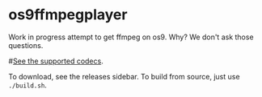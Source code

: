 # os9ffmpegplayer

Work in progress attempt to get ffmpeg on os9. Why? We don't ask those questions.

#[See the supported codecs](https://github.com/IoIxD/os9player/wiki/Supported-Codecs).

To download, see the releases sidebar. To build from source, just use `./build.sh`.
